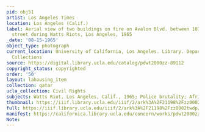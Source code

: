 ```yaml
---
pid: obj51
artist: Los Angeles Times
location: Los Angeles (Calif.)
label: Aerial view of two buildings on fire on Avalon Blvd. between 107th and 108th
  street during Watts Riots, Los Angeles, 1965
_date: '08-15-1965'
object_type: photograph
current_location: University of California, Los Angeles. Library. Department of Special
  Collections
source: https://digital.library.ucla.edu/catalog/pdwt2000zz-89112
copyright_status: copyrighted
order: '50'
layout: lahousing_item
collection: qatar
ucla_collection: Civil Rights
subjects: Watts Riot, Los Angeles, Calif., 1965; Police brutality; African Americans
thumbnail: https://iiif.library.ucla.edu/iiif/2/ark%3A%2F21198%2Fzz0002twdp/full/250,/0/default.jpg
full: https://iiif.library.ucla.edu/iiif/2/ark%3A%2F21198%2Fzz0002twdp/full/600,/0/default.jpg
manifest: https://californica.library.ucla.edu/concern/works/pdwt2000zz-89112/manifest?manifest=https://californica.library.ucla.edu/concern/works/pdwt2000zz-89112/manifest
Note: 
---
```


